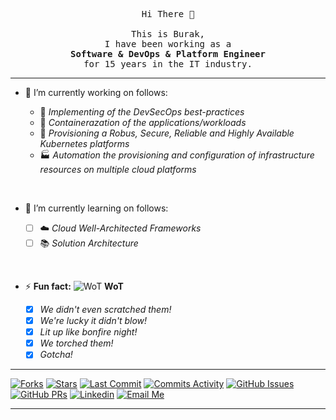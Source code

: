 <p align="center">
  <samp>
    Hi There 👋
    <br>
    <br>This is Burak,
    <br>I have been working as a
    <br><b>Software & DevOps & Platform Engineer</b>
    <br>for 15 years in the IT industry.
  </samp>
</p>

************************************************************************

- 🔭 I’m currently working on follows:

  - :rocket: <i>Implementing of the DevSecOps best-practices</i>
  - :whale: <i>Containerazation of the applications/workloads</i>
  - :ship: <i>Provisioning a Robus, Secure, Reliable and Highly Available Kubernetes platforms</i>
  - :factory: <i>Automation the provisioning and configuration of infrastructure resources on multiple cloud platforms</i>

<br/>

- 🌱 I’m currently learning on follows:

  - [ ] :cloud: <i>Cloud Well-Architected Frameworks</i>
  - [ ] :books: <i>Solution Architecture</i>

<br/>

- ⚡ **Fun fact:** ![WoT](http://www.rw-designer.com/icon-image/21525-16x16x32.png) <b>WoT</b>

    - [x] _We didn't even scratched them!_
    - [x] _We're lucky it didn't blow!_
    - [x] _Lit up like bonfire night!_
    - [x] _We torched them!_
    - [x] _Gotcha!_
************************************************************************

<!-- PROJECT SHIELDS -->
[![Forks][githubForks-shield]][githubForks-url]
[![Stars][githubStars-shield]][githubStars-url]
[![Last Commit][githubLastCommit-shield]][githubLastCommit-url]
[![Commits Activity][githubCommits-shield]][githubCommits-url]
[![GitHub Issues][githubIssues-shield]][githubIssues-url]
[![GitHub PRs][githubPulls-shield]][githubPulls-url]
[![Linkedin][linkedin-shield]][linkedin-url]
[![Email Me][email-shield]][email-url]


<!-- LINKS -->
[githubForks-shield]: https://img.shields.io/github/forks/koseburak/koseburak?
[githubForks-url]: https://github.com/koseburak/koseburak/fork

[githubStars-shield]: https://img.shields.io/github/stars/koseburak/koseburak?
[githubStars-url]: https://github.com/koseburak/koseburak/stargazers

[githubLastCommit-shield]: https://img.shields.io/github/last-commit/koseburak/koseburak?"
[githubLastCommit-url]: https://github.com/koseburak/koseburak/commits/main

[githubCommits-shield]: https://img.shields.io/github/commit-activity/m/koseburak/koseburak?
[githubCommits-url]: https://github.com/koseburak/koseburak/commits/main

[githubIssues-shield]: https://img.shields.io/github/issues/koseburak/koseburak?"
[githubIssues-url]: https://github.com/koseburak/koseburak/issues

[githubPulls-shield]: https://img.shields.io/github/issues-pr/koseburak/koseburak?
[githubPulls-url]: https://github.com/koseburak/koseburak/pulls

[linkedin-shield]: https://img.shields.io/badge/Burak%20Kose-blue?style=flat&logo=linkedin&logoColor=white
[linkedin-url]: https://www.linkedin.com/in/kose-burak

[email-shield]: https://img.shields.io/badge/Contact_Me-blue?style=flat-square&logo=gmail&logoColor=white&labelColor=gray&color=blue
[email-url]: mailto:burakkose.uk@gmail.com




************************************************************************



<!--
**koseburak/koseburak** is a ✨ _special_ ✨ repository because its `README.md` (this file) appears on your GitHub profile.

Here are some ideas to get you started:

- 🔭 I’m currently working on ...

- 🌱 I’m currently learning ...

- 👯 I’m looking to collaborate on ...

- 🤔 I’m looking for help with ...

- 💬 Ask me about ...

- 📫 How to reach me: ...

- 😄 Pronouns: ...

- ⚡ Fun fact: ...

- 📫 How to reach me: [![Email Badge](https://img.shields.io/badge/Contact_Me-blue?style=flat-square&logo=gmail&logoColor=white&labelColor=gray&color=blue)](mailto:burakkose.uk@gmail.com)

-->



